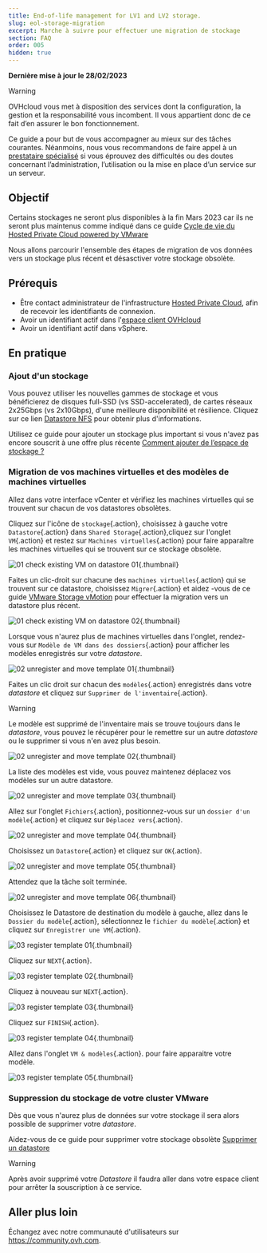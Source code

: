 ```yaml
---
title: End-of-life management for LV1 and LV2 storage.
slug: eol-storage-migration
excerpt: Marche à suivre pour effectuer une migration de stockage
section: FAQ
order: 005
hidden: true
---
```


**Dernière mise à jour le 28/02/2023**

> [!warning]
> OVHcloud vous met à disposition des services dont la configuration, la gestion et la responsabilité vous incombent. Il vous appartient donc de ce fait d’en assurer le bon fonctionnement.
>
> Ce guide a pour but de vous accompagner au mieux sur des tâches courantes. Néanmoins, nous vous recommandons de faire appel à un [prestataire spécialisé](https://partner.ovhcloud.com/fr/) si vous éprouvez des difficultés ou des doutes concernant l’administration, l’utilisation ou la mise en place d’un service sur un serveur.
>

## Objectif

Certains stockages ne seront plus disponibles à la fin Mars 2023 car ils ne seront plus maintenus comme indiqué dans ce guide [Cycle de vie du Hosted Private Cloud powered by VMware](https://docs.ovh.com/fr/private-cloud/lifecycle-policy/#datastores-stockage)

Nous allons parcourir l'ensemble des étapes de migration de vos données vers un stockage plus récent et désasctiver votre stockage obsolète.

## Prérequis

- Être contact administrateur de l'infrastructure [Hosted Private Cloud](https://www.ovhcloud.com/fr/enterprise/products/hosted-private-cloud/), afin de recevoir les identifiants de connexion.
- Avoir un identifiant actif dans l'[espace client OVHcloud](https://www.ovh.com/auth/?action=gotomanager&from=https://www.ovh.com/fr/&ovhSubsidiary=fr)
- Avoir un identifiant actif dans vSphere.

## En pratique

### Ajout d'un stockage

Vous pouvez utiliser les nouvelles gammes de stockage et vous bénéficierez de disques full-SSD (vs SSD-accelerated), de cartes réseaux 2x25Gbps (vs 2x10Gbps), d'une meilleure disponibilité et résilience. Cliquez sur ce lien [Datastore NFS](https://www.ovhcloud.com/fr/enterprise/products/hosted-private-cloud/datastores-nfs/) pour obtenir plus d'informations.


Utilisez ce guide pour ajouter un stockage plus important si vous n'avez pas encore souscrit à une offre plus récente [Comment ajouter de l’espace de stockage ?](https://docs.ovh.com/fr/private-cloud/additional-storage/)

### Migration de vos machines virtuelles et des modèles de machines virtuelles

Allez dans votre interface vCenter et vérifiez les machines virtuelles qui se trouvent sur chacun de vos datastores obsolètes.

Cliquez sur l'icône de `stockage`{.action}, choisissez à gauche votre `Datastore`{.action} dans `Shared Storage`{.action},cliquez sur l'onglet `VM`{.action} et restez sur `Machines virtuelles`{.action} pour faire apparaître les machines virtuelles qui se trouvent sur ce stockage obsolète.

![01 check existing VM on datastore 01](images/01-check-existing-vm-on-datastore01.png){.thumbnail}

Faites un clic-droit sur chacune des `machines virtuelles`{.action} qui se trouvent sur ce datastore, choisissez `Migrer`{.action} et aidez
-vous de ce guide [VMware Storage vMotion](https://docs.ovh.com/fr/managed-bare-metal/vmware-storage-vmotion-new/#finaliser-le-vmotion) pour effectuer la migration vers un datastore plus récent.

![01 check existing VM on datastore 02](images/01-check-existing-vm-on-datastore02.png){.thumbnail}

Lorsque vous n'aurez plus de machines virtuelles dans l'onglet, rendez-vous sur `Modèle de VM dans des dossiers`{.action} pour afficher les modèles enregistrés sur votre *datastore*.

![02 unregister and move template 01](images/02-unregister-and-move-template01.png){.thumbnail}

Faites un clic droit sur chacun des `modèles`{.action} enregistrés dans votre *datastore* et cliquez sur `Supprimer de l'inventaire`{.action}.

> [!warning]
> Le modèle est supprimé de l'inventaire mais se trouve toujours dans le *datastore*, vous pouvez le récupérer pour le remettre sur un autre *datastore* ou le supprimer si vous n'en avez plus besoin.
>

![02 unregister and move template 02](images/02-unregister-and-move-template02.png){.thumbnail}

La liste des modèles est vide, vous pouvez maintenez déplacez vos modèles sur un autre datastore.

![02 unregister and move template 03](images/02-unregister-and-move-template03.png){.thumbnail}

Allez sur l'onglet `Fichiers`{.action}, positionnez-vous sur un `dossier d'un modèle`{.action} et cliquez sur `Déplacez vers`{.action}.

![02 unregister and move template 04](images/02-unregister-and-move-template04.png){.thumbnail}

Choisissez un `Datastore`{.action} et cliquez sur `OK`{.action}.

![02 unregister and move template 05](images/02-unregister-and-move-template05.png){.thumbnail}

Attendez que la tâche soit terminée.

![02 unregister and move template 06](images/02-unregister-and-move-template06.png){.thumbnail}

Choisissez le Datastore de destination du modèle à gauche, allez dans le `Dossier du modèle`{.action}, sélectionnez le `fichier du modèle`{.action} et cliquez sur  `Enregistrer une VM`{.action}.

![03 register template 01](images/03-register-template01.png){.thumbnail}

Cliquez sur `NEXT`{.action}.

![03 register template 02](images/03-register-template02.png){.thumbnail}

Cliquez à nouveau sur `NEXT`{.action}.

![03 register template 03](images/03-register-template03.png){.thumbnail}

Cliquez sur `FINISH`{.action}.

![03 register template 04](images/03-register-template04.png){.thumbnail}

Allez dans l'onglet `VM & modèles`{.action}. pour faire apparaitre votre modèle.

![03 register template 05](images/03-register-template05.png){.thumbnail}

### Suppression du stockage de votre cluster VMware

Dès que vous n'aurez plus de données sur votre stockage il sera alors possible de supprimer votre *datastore*.

Aidez-vous de ce guide pour supprimer votre stockage obsolète [Supprimer un datastore](https://docs.ovh.com/fr/private-cloud/suppression-data-store/)

> [!warning]
> Après avoir supprimé votre *Datastore* il faudra aller dans votre espace client pour arrêter la souscription à ce service.
>


## Aller plus loin

Échangez avec notre communauté d'utilisateurs sur <https://community.ovh.com>.
